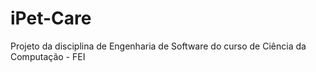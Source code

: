 # iPet-Care
Projeto da disciplina de Engenharia de Software do curso de Ciência da Computação - FEI
